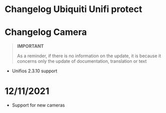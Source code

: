 # Changelog Ubiquiti Unifi protect

# Changelog Camera

>**IMPORTANT**
>
>As a reminder, if there is no information on the update, it is because it concerns only the update of documentation, translation or text


- Unifios 2.3.10 support

# 12/11/2021

- Support for new cameras
